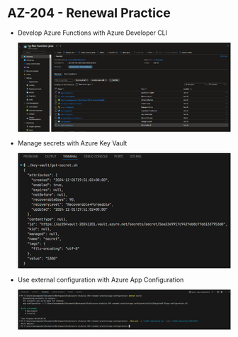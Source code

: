 # AZ-204 - Renewal Practice

- Develop Azure Functions with Azure Developer CLI

    ![flex-function-java](./assets/flex-function-java.png)

- Manage secrets with Azure Key Vault

    ![key-vault](./assets/key-vault.png)

- Use external configuration with Azure App Configuration

    ![app-configuration](./assets/app-configuration.png)
